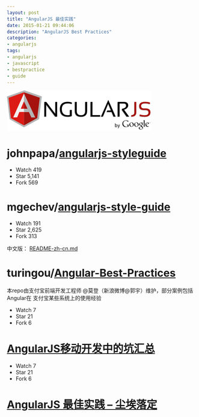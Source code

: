 ```yaml
---
layout: post
title: "AngularJS 最佳实践"
date: 2015-01-21 09:44:06
description: "AngularJS Best Practices"
categories:
- angularjs
tags:
- angularjs
- javascript
- bestpractice
- guide
---
```

![](/img/2015-01-21-AngularJS-Best-Practices-001.png)

# johnpapa/[angularjs-styleguide](https://github.com/johnpapa/angularjs-styleguide)

- Watch 419
- Star 5,141
- Fork 569

# mgechev/[angularjs-style-guide](https://github.com/mgechev/angularjs-style-guide)

- Watch 191
- Star 2,625
- Fork 313

中文版：
[README-zh-cn.md](https://github.com/mgechev/angularjs-style-guide/blob/master/README-zh-cn.md "README-zh-cn.md")

# turingou/[Angular-Best-Practices](https://github.com/turingou/Angular-Best-Practices)
本repo由支付宝前端开发工程师 @莫登（新浪微博@郭宇）维护，部分案例包括Angular在 支付宝某些系统上的使用经验

- Watch 7
- Star 21
- Fork 6

# [AngularJS移动开发中的坑汇总](http://blog.csdn.net/offbye/article/details/38490821)

- Watch 7
- Star 21
- Fork 6

# [AngularJS 最佳实践 – 尘埃落定](http://www.lovelucy.info/angularjs-best-practices.html)

